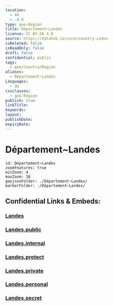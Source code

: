 ```yaml
---
location:
  - 44
  - -0.6
type: geo-Region
title: Département~Landes
license: CC BY-SA 4.0
source: https://datahub.io/core/country-codes
isDeleted: false
isReadOnly: false
draft: false
confidential: public
tags:
  - geo/Country/Region
aliases:
  - Département~Landes
Languages:
  - de
cssclasses:
  - geo-Region
publish: true
linkTitle:
keywords:
layout:
publishDate:
expiryDate:
---
```


# Département~Landes

```leaflet
id: Département~Landes
zoomFeatures: true 
minZoom: 4 
maxZoom: 18
geojsonFolder: ./Département~Landes/
markerFolder: ./Département~Landes/
```


## Confidential Links & Embeds: 

### [Landes](/_Standards/Earth/Continent/Europe/Europe~West/France/regions~France/Nouvelle-Aquitaine/departments~Aquitaine/Landes.md) 

### [Landes.public](/_public/Earth/Continent/Europe/Europe~West/France/regions~France/Nouvelle-Aquitaine/departments~Aquitaine/Landes.public.md) 

### [Landes.internal](/_internal/Earth/Continent/Europe/Europe~West/France/regions~France/Nouvelle-Aquitaine/departments~Aquitaine/Landes.internal.md) 

### [Landes.protect](/_protect/Earth/Continent/Europe/Europe~West/France/regions~France/Nouvelle-Aquitaine/departments~Aquitaine/Landes.protect.md) 

### [Landes.private](/_private/Earth/Continent/Europe/Europe~West/France/regions~France/Nouvelle-Aquitaine/departments~Aquitaine/Landes.private.md) 

### [Landes.personal](/_personal/Earth/Continent/Europe/Europe~West/France/regions~France/Nouvelle-Aquitaine/departments~Aquitaine/Landes.personal.md) 

### [Landes.secret](/_secret/Earth/Continent/Europe/Europe~West/France/regions~France/Nouvelle-Aquitaine/departments~Aquitaine/Landes.secret.md)

